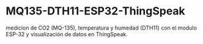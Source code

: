 # MQ135-DTH11-ESP32-ThingSpeak
medicion de CO2 (MQ-135), temperatura y humedad (DTH11) con el modulo ESP-32 y visualización de datos en ThingSpeak.
